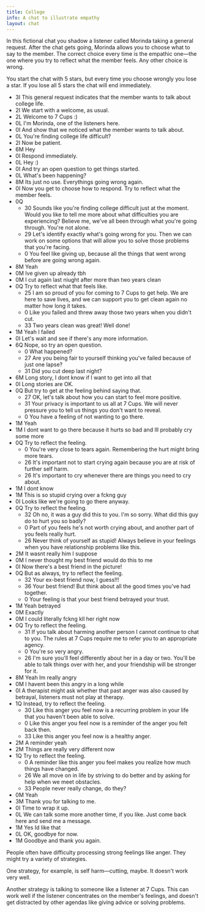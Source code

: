 ```yaml
---
title: College
info: A chat to illustrate empathy
layout: chat
---
```

In this fictional chat you shadow a listener called Morinda taking a general request. After the chat gets going, Morinda allows you to choose what to say to the member. The correct choice every time is the empathic one—the one where you try to reflect what the member feels. Any other choice is wrong.

You start the chat with 5 stars, but every time you choose wrongly you lose a star. If you lose all 5 stars the chat will end immediately.

- 3I This general request indicates that the member wants to talk about college life.
- 2I We start with a welcome, as usual.
- 2L Welcome to 7 Cups :)
- 0L I'm Morinda, one of the listeners here.
- 0I And show that we noticed what the member wants to talk about.
- 0L You're finding college life difficult?
- 2I Now be patient.
- 6M Hey
- 0I Respond immediately.
- 0L Hey :)
- 0I And try an open question to get things started.
- 0L What's been happening?
- 8M Its just no use. Everythings going wrong again.
- 0I Now you get to choose how to respond. Try to reflect what the member feels.
- 0Q
	- 30 Sounds like you're finding college difficult just at the moment. Would you like to tell me more about what difficulties you are experiencing? Believe me, we've all been through what you're going through. You're not alone.
	- 29 Let's identify exactly what's going wrong for you. Then we can work on some options that will allow you to solve those problems that you're facing.
	- 0 You feel like giving up, because all the things that went wrong before are going wrong again.
- 8M Yeah
- 0M Ive given up already tbh
- 0M I cut again last niught after more than two years clean
- 0Q Try to reflect what that feels like.
	- 25 I am so proud of you for coming to 7 Cups to get help. We are here to save lives, and we can support you to get clean again no matter how long it takes.
	- 0 Like you failed and threw away those two years when you didn't cut.
	- 33 Two years clean was great! Well done!
- 1M Yeah I failed
- 0I Let's wait and see if there's any more information.
- 6Q Nope, so try an open question.
	- 0 What happened?
	- 27 Are you being fair to yourself thinking you've failed because of just one lapse?
	- 31 Did you cut deep last night?
- 6M Long story, I dont know if I want to get into all that
- 0I Long stories are OK.
- 0Q But try to get at the feeling behind saying that.
	- 27 OK, let's talk about how you can start to feel more positive.
	- 31 Your privacy is important to us all at 7 Cups. We will never pressure you to tell us things you don't want to reveal.
	- 0 You have a feeling of not wanting to go there.
- 1M Yeah
- 1M I dont want to go there because it hurts so bad and Ill probably cry some more
- 0Q Try to reflect the feeling.
	- 0 You're very close to tears again. Remembering the hurt might bring more tears.
	- 26 It's important not to start crying again because you are at risk of further self harm.
	- 26 It's important to cry whenever there are things you need to cry about.
- 1M I dont know
- 1M This is so stupid crying over a fckng guy
- 0I Looks like we're going to go there anyway.
- 0Q Try to reflect the feeling.
	- 32 Oh no, it was a guy did this to you. I'm so sorry. What did this guy do to hurt you so badly?
	- 0 Part of you feels he's not worth crying about, and another part of you feels really hurt.
	- 26 Never think of yourself as stupid! Always believe in your feelings when you have relationship problems like this.
- 2M It wasnt really him I suppose
- 0M I never thought my best friend would do this to me
- 0I Now there's a best friend in the picture!
- 0Q But as always, try to reflect the feeling.
	- 32 Your ex-best friend now, I guess!!!
	- 36 Your best friend! But think about all the good times you've had together.
	- 0 Your feeling is that your best friend betrayed your trust.
- 1M Yeah betrayed
- 0M Exactly
- 0M I could literally fckng kll her right now
- 0Q Try to reflect the feeling.
	- 31 If you talk about harming another person I cannot continue to chat to you. The rules at 7 Cups require me to refer you to an appropriate agency.
	- 0 You're so very angry.
	- 26 I'm sure you'll feel differently about her in a day or two. You'll be able to talk things over with her, and your friendship will be stronger for it.
- 8M Yeah Im really angry
- 0M I havent been this angry in a long while
- 0I A therapist might ask whether that past anger was also caused by betrayal, listeners must not play at therapy.
- 1Q Instead, try to reflect the feeling.
	- 30 Like this anger you feel now is a recurring problem in your life that you haven't been able to solve.
	- 0 Like this anger you feel now is a reminder of the anger you felt back then.
	- 33 Like this anger you feel now is a healthy anger.
- 2M A reminder yeah
- 2M Things are really very different now
- 1Q Try to reflect the feeling.
	- 0 A reminder like this anger you feel makes you realize how much things have changed.
	- 26 We all move on in life by striving to do better and by asking for help when we meet obstacles.
	- 33 People never really change, do they?
- 0M Yeah
- 3M Thank you for talking to me.
- 0I Time to wrap it up.
- 0L We can talk some more another time, if you like. Just come back here and send me a message.
- 1M Yes Id like that
- 0L OK, goodbye for now.
- 1M Goodbye and thank you again.

People often have difficulty processing strong feelings like anger. They might try a variety of strategies.

One strategy, for example, is self harm—cutting, maybe. It doesn't work very well.

Another strategy is talking to someone like a listener at 7 Cups. This can work well if the listener concentrates on the member's feelings, and doesn't get distracted by other agendas like giving advice or solving problems.

